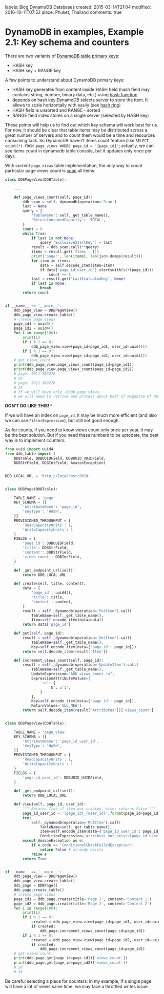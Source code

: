 labels: Blog
        DynamoDB
        Databases
created: 2015-03-14T21:04
modified: 2016-10-11T07:52
place: Phuket, Thailand
comments: true

# DynamoDB in examples, Example 2.1: Key schema and counters

There are two variants of [DynamoDB table primary keys](http://docs.aws.amazon.com/amazondynamodb/latest/developerguide/DataModel.html#DataModel.PrimaryKey):

- HASH key
- HASH key + RANGE key

A few points to understand about DynamoDB primary keys:

- HASH key generates from content inside HASH field (hash field may contains string, number, binary data, etc.) using [hash function](http://en.wikipedia.org/wiki/Hash_function)
- depends on hash key DynamoDB selects server to store the item. It allows to scale horizontally with easily (see [hash ring](http://en.wikipedia.org/wiki/Consistent_hashing))
- HASH field is unsorted and RANGE - sorted
- RANGE field index stores on a single server (selected by HASH key)

These points will help us to find out which key schema will work best for us.
For now, it should be clear that table items may be distributed across a great number of servers and to count them would be a time and resources consuming task. So DynamoDB haven't items count feature (like ```SELECT count(*) FROM page_views WHERE page_id = '{page_id}'```; actually, we can see items count in dynamodb table console, but it updates only once per day).

With current ```page_views``` table implementation, the only way to count particular page views count is [scan](http://docs.aws.amazon.com/amazondynamodb/latest/APIReference/API_Scan.html) all items:
```python
class DDBPageView(DDBTable):

    ...

    def page_views_count(self, page_id):
        ddb_scan = self._dynamodb(operation='Scan')
        last = None
        query = {
            'TableName': self._get_table_name(),
            'ReturnConsumedCapacity': 'TOTAL',
        }
        count = 0
        while True:
            if last is not None:
                query['ExclusiveStartKey'] = last
            result = ddb_scan.call(**query)
            items = result.get('Items', [])
            print('page:', len(items), len(json.dumps(result)))
            for item in items:
                data = self.decode_item(item=item)
                if data['page_id_user_id'].startswith(str(page_id)):
                    count += 1
            last = result.get('LastEvaluatedKey', None)
            if last is None:
                break
        return count


if __name__ == '__main__':
    ddb_page_view = DDBPageView()
    ddb_page_view.create_table()
    # create page views
    page_id1 = uuid4()
    page_id2 = uuid4()
    for i in range(100):
        print(i)
        if i % 2 == 0:
            ddb_page_view.view(page_id=page_id1, user_id=uuid4())
        if i % 3 == 0:
            ddb_page_view.view(page_id=page_id2, user_id=uuid4())
    # get views count
    print(ddb_page_view.page_views_count(page_id=page_id1))
    print(ddb_page_view.page_views_count(page_id=page_id2))
    # page: 5611 589278
    # 50
    # page: 5611 589278
    # 34
    # If we will have only ~5000 page views,
    # we will need to retrive and process about half of megabite of data
```

**DON'T DO LIKE THIS! ^**

If we will have an index on `page_id`, it may be much more efficient (and also we can use `FilterExpression`), but still not good enough.

As for counts, if you need to know views count only once per year, it may be the best solution. But if you need these numbers to be uptodate, the best way is to implement counters.

```python
from uuid import uuid4
from ddb_table import (
    DDBTable, DDBUUIDField, DDBUUID_UUIDField,
    DDBStrField, DDBIntField, AmazonException)


DDB_LOCAL_URL = 'http://localhost:8010'


class DDBPage(DDBTable):

    TABLE_NAME = 'page'
    KEY_SCHEMA = [{
        'AttributeName': 'page_id',
        'KeyType': 'HASH',
    }]
    PROVISIONED_THROUGHPUT = {
        'ReadCapacityUnits': 1,
        'WriteCapacityUnits': 1
    }
    FIELDS = {
        'page_id': DDBUUIDField,
        'title': DDBStrField,
        'content': DDBStrField,
        'views_count': DDBIntField,
    }

    def _get_endpoint_url(self):
        return DDB_LOCAL_URL

    def create(self, title, content):
        data = {
            'page_id': uuid4(),
            'title': title,
            'content': content,
        }
        result = self._dynamodb(operation='PutItem').call(
            TableName=self._get_table_name(),
            Item=self.encode_item(data=data))
        return data['page_id']

    def get(self, page_id):
        result = self._dynamodb(operation='GetItem').call(
            TableName=self._get_table_name(),
            Key=self.encode_item(data={'page_id': page_id}))
        return self.decode_item(result['Item'])

    def increment_views_count(self, page_id):
        result = self._dynamodb(operation='UpdateItem').call(
            TableName=self._get_table_name(),
            UpdateExpression="ADD views_count :n",
            ExpressionAttributeValues={
                ':n': {
                    'N': u'1',
                }
            },
            Key=self.encode_item(data={'page_id': page_id}),
            ReturnValues='ALL_NEW')
        return self.decode_item(result['Attributes'])['views_count']


class DDBPageView(DDBTable):

    TABLE_NAME = 'page_view'
    KEY_SCHEMA = [{
        'AttributeName': 'page_id_user_id',
        'KeyType': 'HASH',
    }]
    PROVISIONED_THROUGHPUT = {
        'ReadCapacityUnits': 1,
        'WriteCapacityUnits': 1
    }
    FIELDS = {
        'page_id_user_id': DDBUUID_UUIDField,
    }

    def _get_endpoint_url(self):
        return DDB_LOCAL_URL

    def view(self, page_id, user_id):
        """ Returns True if item was created, else: returns False """
        page_id_user_id = '{page_id}_{user_id}'.format(page_id=page_id, user_id=user_id)
        try:
            self._dynamodb(operation='PutItem').call(
                TableName=self._get_table_name(),
                Item=self.encode_item(data={'page_id_user_id': page_id_user_id}),
                ConditionExpression='attribute_not_exists(page_id_user_id)')
        except AmazonException as e:
            if e.code == 'ConditionalCheckFailedException':
                return False # already exists
            raise e
        return True


if __name__ == '__main__':
    ddb_page_view = DDBPageView()
    ddb_page_view.create_table()
    ddb_page = DDBPage()
    ddb_page.create_table()
    # create page views
    page_id1 = ddb_page.create(title='Page 1', content='Content 1')
    page_id2 = ddb_page.create(title='Page 2', content='Content 2')
    for i in range(100):
        print(i)
        if i % 2 == 0:
            created = ddb_page_view.view(page_id=page_id1, user_id=uuid4())
            if created:
                ddb_page.increment_views_count(page_id=page_id1)
        if i % 3 == 0:
            created = ddb_page_view.view(page_id=page_id2, user_id=uuid4())
            if created:
                ddb_page.increment_views_count(page_id=page_id2)
    # get views count
    print(ddb_page.get(page_id=page_id1)['views_count'])
    print(ddb_page.get(page_id=page_id2)['views_count'])
    # 50
    # 34
```

Be careful selecting a place for counters: in my example, if a single page will have a lot of views same time, we may face a throttled writes issue.
